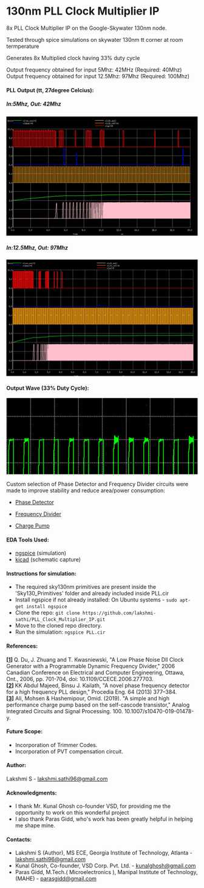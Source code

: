# 130nm PLL Clock Multiplier IP
8x PLL Clock Multiplier IP on the Google-Skywater 130nm node.

Tested through spice simulations on skywater 130nm tt corner at room termperature

Generates 8x Multiplied clock having 33% duty cycle

Output frequency obtained for input 5Mhz: 42MHz  (Required: 40Mhz) <br>
Output frequency obtained for input 12.5Mhz: 97Mhz   (Required: 100Mhz)



<h4> PLL Output (tt, 27degree Celcius): </h4>

<h5> In:5Mhz, Out: 42Mhz </h5>

![](Images/PLL_cust_42Mhz.jpg)

<h5> In:12.5Mhz, Out: 97Mhz </h5>

![](Images/PLL_cust_97Mhz.jpg)

<h4> Output Wave (33% Duty Cycle): </h4>

![](Images/DutyCycle.png)

Custom selection of Phase Detector and Frequency Divider circuits were made to improve stability and reduce area/power consumption:
* [Phase Detector](https://github.com/lakshmi-sathi/PLL_Clock_Multiplier_IP/tree/main/PhaseDetector)

* [Frequency Divider](https://github.com/lakshmi-sathi/PLL_Clock_Multiplier_IP/tree/main/FrequencyDivider) 

* [Charge Pump](https://github.com/lakshmi-sathi/PLL_Clock_Multiplier_IP/tree/main/ChargePump)

<h4> EDA Tools Used: </h4>

* [ngspice](http://ngspice.sourceforge.net/download.html) (simulation) <br>
* [kicad](https://kicad.org/) (schematic capture)

<h4> Instructions for simulation: </h4>

* The required sky130nm primitives are present inside the 'Sky130_Primitives' folder and already included inside PLL.cir
* Install ngspice if not already installed: 
    On Ubuntu systems - ```sudo apt-get install ngspice```
* Clone the repo:
    ```git clone https://github.com/lakshmi-sathi/PLL_Clock_Multiplier_IP.git```
* Move to the cloned repo directory.
* Run the simulation: 
    ```ngspice PLL.cir```

<h4> References: </h4> 

<b> [[1](https://github.com/lakshmi-sathi/PLL_Clock_Multiplier_IP/tree/main/FrequencyDivider)] </b> Q. Du, J. Zhuang and T. Kwasniewski, "A Low Phase Noise Dll Clock Generator with a Programmable Dynamic Frequency Divider," 2006 Canadian Conference on Electrical and Computer Engineering, Ottawa, Ont., 2006, pp. 701-704, doi: 10.1109/CCECE.2006.277703. <br>
<b> [[2](https://github.com/lakshmi-sathi/PLL_Clock_Multiplier_IP/tree/main/PhaseDetector)] </b> KK Abdul Majeed, Binsu J. Kailath, "A novel phase frequency detector for a high frequency PLL design," Procedia Eng. 64 (2013) 377–384. <br>
<b> [[3](https://github.com/lakshmi-sathi/PLL_Clock_Multiplier_IP/tree/main/ChargePump)]</b> Ali, Mohsen & Hashemipour, Omid. (2019). "A simple and high performance charge pump based on the self-cascode transistor," Analog Integrated Circuits and Signal Processing. 100. 10.1007/s10470-019-01478-y. 

<h4> Future Scope: </h4> 

* Incorporation of Trimmer Codes.
* Incorporation of PVT compensation circuit.

<h4> Author: </h4>

Lakshmi S - lakshmi.sathi96@gmail.com

<h4> Acknowledgments: </h4>

* I thank Mr. Kunal Ghosh co-founder VSD, for providing me the opportunity to  work on this wonderful project
* I also thank Paras Gidd, who's work has been greatly helpful in helping me shape mine.

<h4> Contacts: </h4>

* Lakshmi S (Author), MS ECE, Georgia Institute of Technology, Atlanta - lakshmi.sathi96@gmail.com
* Kunal Ghosh, Co-founder, VSD Corp. Pvt. Ltd. - kunalghosh@gmail.com
* Paras Gidd, M.Tech.( Microelectronics ), Manipal Institute of Technology,(MAHE) - parasgidd@gmail.com

